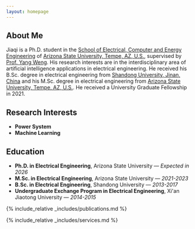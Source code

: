 ```yaml
---
layout: homepage
---
```


## About Me

Jiaqi is a Ph.D. student in the [School of Electrical, Computer and Energy Engineering](https://ecee.engineering.asu.edu/) of [Arizona State University, Tempe, AZ, U.S.](https://www.asu.edu), supervised by [Prof. Yang Weng](https://www.public.asu.edu/~yweng2/).  His research interests are in the interdisciplinary area of artificial intelligence applications in electrical engineering. He received his B.Sc. degree in electrical engineering from [Shandong University, Jinan, China](https://en.sdu.edu.cn/) and his M.Sc. degree in electrical engineering from [Arizona State University, Tempe, AZ, U.S.](https://www.asu.edu). He received a University Graduate Fellowship in 2021. 

## Research Interests

- **Power System**
- **Machine Learning**

## Education

- **Ph.D. in Electrical Engineering**, Arizona State University — *Expected in 2026*
- **M.Sc. in Electrical Engineering**, Arizona State University — *2021-2023*
- **B.Sc. in Electrical Engineering**, Shandong University — *2013-2017*
- **Undergraduate Exchange Program in Electrical Engineering**, Xi'an Jiaotong University — *2014-2015*

{% include_relative _includes/publications.md %}

{% include_relative _includes/services.md %}
